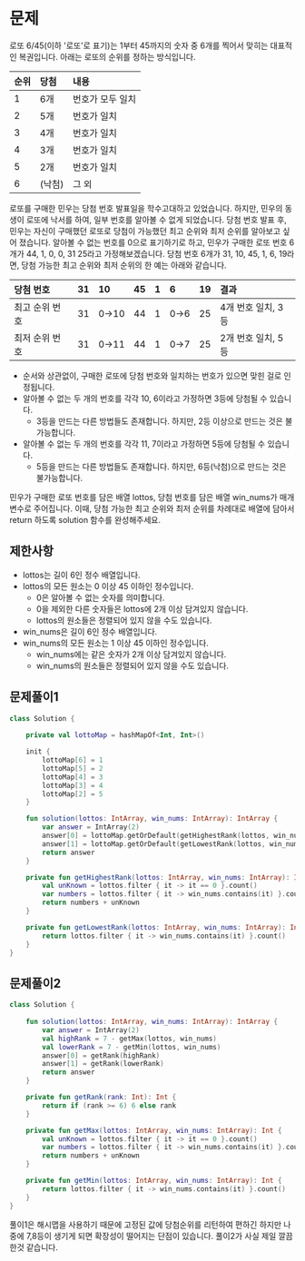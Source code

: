 # 문제

로또 6/45(이하 '로또'로 표기)는 1부터 45까지의 숫자 중 6개를 찍어서 맞히는 대표적인 복권입니다. 아래는 로또의 순위를 정하는 방식입니다. 

| 순위 |	당첨 | 내용 |
|:-----|:-----|:-----| 
| 1 |	6개 | 번호가 모두 일치 |
| 2 |	5개 | 번호가 일치 |
| 3 |	4개 | 번호가 일치 |
| 4 |	3개 | 번호가 일치 |
| 5 |	2개 | 번호가 일치 |
| 6 | (낙첨) |	그 외 |


로또를 구매한 민우는 당첨 번호 발표일을 학수고대하고 있었습니다. 하지만, 민우의 동생이 로또에 낙서를 하여, 일부 번호를 알아볼 수 없게 되었습니다. 
당첨 번호 발표 후, 민우는 자신이 구매했던 로또로 당첨이 가능했던 최고 순위와 최저 순위를 알아보고 싶어 졌습니다.
알아볼 수 없는 번호를 0으로 표기하기로 하고, 민우가 구매한 로또 번호 6개가 44, 1, 0, 0, 31 25라고 가정해보겠습니다. 
당첨 번호 6개가 31, 10, 45, 1, 6, 19라면, 당첨 가능한 최고 순위와 최저 순위의 한 예는 아래와 같습니다.


| 당첨 번호 |	31 |	10 |	45 |	1 |	6 |	19 |	결과 |
|:-----|:-----:|:-----|:-----|:-----|:-----|:-----|:-----|
| 최고 순위 번호 |	31 |	0→10 |	44 |	1 |	0→6 |	25 |	4개 번호 일치, 3등 |
| 최저 순위 번호 |	31 |	0→11 |	44 |	1 |	0→7 |	25 |	2개 번호 일치, 5등 |


- 순서와 상관없이, 구매한 로또에 당첨 번호와 일치하는 번호가 있으면 맞힌 걸로 인정됩니다.
- 알아볼 수 없는 두 개의 번호를 각각 10, 6이라고 가정하면 3등에 당첨될 수 있습니다.
  - 3등을 만드는 다른 방법들도 존재합니다. 하지만, 2등 이상으로 만드는 것은 불가능합니다.
- 알아볼 수 없는 두 개의 번호를 각각 11, 7이라고 가정하면 5등에 당첨될 수 있습니다.
  - 5등을 만드는 다른 방법들도 존재합니다. 하지만, 6등(낙첨)으로 만드는 것은 불가능합니다.
  

민우가 구매한 로또 번호를 담은 배열 lottos, 당첨 번호를 담은 배열 win_nums가 매개변수로 주어집니다. 
이때, 당첨 가능한 최고 순위와 최저 순위를 차례대로 배열에 담아서 return 하도록 solution 함수를 완성해주세요.

## 제한사항

- lottos는 길이 6인 정수 배열입니다.
- lottos의 모든 원소는 0 이상 45 이하인 정수입니다.
  - 0은 알아볼 수 없는 숫자를 의미합니다.
  - 0을 제외한 다른 숫자들은 lottos에 2개 이상 담겨있지 않습니다.
  - lottos의 원소들은 정렬되어 있지 않을 수도 있습니다.
- win_nums은 길이 6인 정수 배열입니다.
- win_nums의 모든 원소는 1 이상 45 이하인 정수입니다.
  - win_nums에는 같은 숫자가 2개 이상 담겨있지 않습니다.
  - win_nums의 원소들은 정렬되어 있지 않을 수도 있습니다.

## 문제풀이1

```kotlin
class Solution {
    
    private val lottoMap = hashMapOf<Int, Int>()

    init {
        lottoMap[6] = 1
        lottoMap[5] = 2
        lottoMap[4] = 3
        lottoMap[3] = 4
        lottoMap[2] = 5
    }

    fun solution(lottos: IntArray, win_nums: IntArray): IntArray {
        var answer = IntArray(2)
        answer[0] = lottoMap.getOrDefault(getHighestRank(lottos, win_nums), 6)
        answer[1] = lottoMap.getOrDefault(getLowestRank(lottos, win_nums), 6)
        return answer
    }

    private fun getHighestRank(lottos: IntArray, win_nums: IntArray): Int {
        val unKnown = lottos.filter { it -> it == 0 }.count()
        var numbers = lottos.filter { it -> win_nums.contains(it) }.count()
        return numbers + unKnown
    }

    private fun getLowestRank(lottos: IntArray, win_nums: IntArray): Int {
        return lottos.filter { it -> win_nums.contains(it) }.count()
    }
}
```

## 문제풀이2

```kotlin
class Solution {
    
    fun solution(lottos: IntArray, win_nums: IntArray): IntArray {
        var answer = IntArray(2)
        val highRank = 7 - getMax(lottos, win_nums)
        val lowerRank = 7 - getMin(lottos, win_nums)
        answer[0] = getRank(highRank)
        answer[1] = getRank(lowerRank)
        return answer
    }

    private fun getRank(rank: Int): Int {
        return if (rank >= 6) 6 else rank
    }

    private fun getMax(lottos: IntArray, win_nums: IntArray): Int {
        val unKnown = lottos.filter { it -> it == 0 }.count()
        var numbers = lottos.filter { it -> win_nums.contains(it) }.count()
        return numbers + unKnown
    }

    private fun getMin(lottos: IntArray, win_nums: IntArray): Int {
        return lottos.filter { it -> win_nums.contains(it) }.count()
    }
}
```

풀이1은 해시맵을 사용하기 때문에 고정된 값에 당첨순위를 리턴하여 편하긴 하지만 나중에 7,8등이 생기게 되면 확장성이 떨어지는 단점이 있습니다.
풀이2가 사실 제일 깔끔한것 같습니다. 


